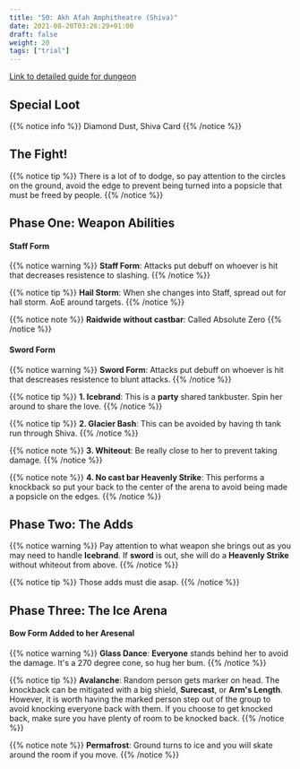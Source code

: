 ```yaml
---
title: "50: Akh Afah Amphitheatre (Shiva)"
date: 2021-08-20T03:26:29+01:00
draft: false
weight: 20
tags: ["trial"]
---
```

[Link to detailed guide for dungeon](https://ffxiv.consolegameswiki.com/wiki/Akh_Afah_Amphitheatre_(Extreme))

## Special Loot

{{% notice info %}}
Diamond Dust, Shiva Card
{{% /notice %}}

## The Fight!
{{% notice tip %}}
There is a lot of to dodge, so pay attention to the circles on the ground, avoid the edge to prevent being turned into a popsicle that must be freed by people.
{{% /notice %}}

## Phase One: Weapon Abilities

#### Staff Form 
{{% notice warning %}}
**Staff Form**: Attacks put debuff on whoever is hit that decreases resistence to slashing.
{{% /notice %}}

{{% notice tip %}}
**Hail Storm**: When she changes into Staff, spread out for hall storm. AoE around targets.
{{% /notice %}}

{{% notice note %}}
**Raidwide without castbar**: Called Absolute Zero
{{% /notice %}}

#### Sword Form 
{{% notice warning %}}
**Sword Form**: Attacks put debuff on whoever is hit that descreases resistence to blunt attacks.
{{% /notice %}}

{{% notice tip %}}
**1. Icebrand**: This is a **party** shared tankbuster. Spin her around to share the love.
{{% /notice %}}

{{% notice tip %}}
**2. Glacier Bash**: This can be avoided by having th tank run through Shiva.
{{% /notice %}}

{{% notice note %}}
**3. Whiteout**: Be really close to her to prevent taking damage.
{{% /notice %}}

{{% notice note %}}
**4. No cast bar Heavenly Strike**: This performs a knockback so put your back to the center of the arena to avoid being made a popsicle on the edges.
{{% /notice %}}

## Phase Two: The Adds
{{% notice warning %}}
Pay attention to what weapon she brings out as you may need to handle **Icebrand**. If **sword** is out, she will do a **Heavenly Strike** without whiteout from above.
{{% /notice %}}

{{% notice tip %}}
Those adds must die asap. 
{{% /notice %}}

## Phase Three: The Ice Arena
#### Bow Form Added to her Aresenal
{{% notice warning %}}
**Glass Dance**: **Everyone** stands behind her to avoid the damage. It's a 270 degree cone, so hug her bum.
{{% /notice %}}

{{% notice tip %}}
**Avalanche**: Random person gets marker on head. The knockback can be mitigated with a big shield, **Surecast**, or **Arm's Length**. However, it is worth having the marked person step out of the group to avoid knocking everyone back with them. If you choose to get knocked back, make sure you have plenty of room to be knocked back.
{{% /notice %}}

{{% notice note %}}
**Permafrost**: Ground turns to ice and you will skate around the room if you move.
{{% /notice %}}